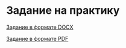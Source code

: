 
# Задание на практику 

[Задание в формате DOCX](https://github.com/NikitaSH999/Practice2022/blob/main/Задание/Шимко%20Задание.docx)

[Задание в формате PDF](https://github.com/NikitaSH999/Practice2022/blob/main/Задание/Шимко%20Задание.pdf)
